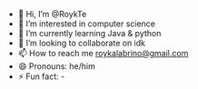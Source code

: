 - 👋 Hi, I’m @RoykTe
- 👀 I’m interested in computer science
- 🌱 I’m currently learning Java & python
- 💞️ I’m looking to collaborate on idk
- 📫 How to reach me roykalabrino@gmail.com
- 😄 Pronouns: he/him
- ⚡ Fun fact: -

<!---
RoykTe/RoykTe is a ✨ special ✨ repository because its `README.md` (this file) appears on your GitHub profile.
You can click the Preview link to take a look at your changes.
--->
